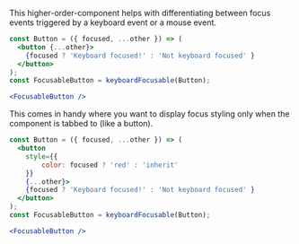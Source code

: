 This higher-order-component helps with differentiating between focus events triggered by a keyboard event or a mouse event.

```jsx static
const Button = ({ focused, ...other }) => (
  <button {...other}>
    {focused ? 'Keyboard focused!' : 'Not keyboard focused' }
  </button>
);
const FocusableButton = keyboardFocusable(Button);

<FocusableButton />
```

This comes in handy where you want to display focus styling only when the component is tabbed to (like a button).

```jsx
const Button = ({ focused, ...other }) => (
  <button
    style={{
        color: focused ? 'red' : 'inherit'
    }}
    {...other}>
    {focused ? 'Keyboard focused!' : 'Not keyboard focused' }
  </button>
);
const FocusableButton = keyboardFocusable(Button);

<FocusableButton />
```

